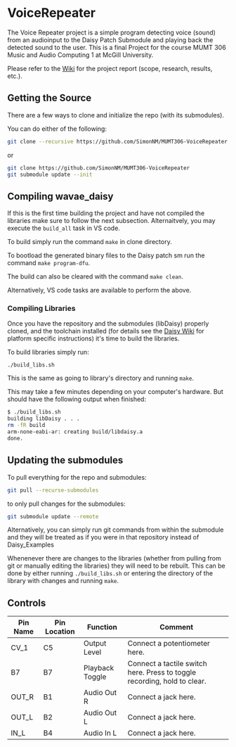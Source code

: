 # VoiceRepeater
The Voice Repeater project is a simple program detecting voice (sound) from an audioinput to the Daisy Patch Submodule and playing back the detected sound to the user.
This is a final Project for the course MUMT 306 Music and Audio Computing 1 at McGill University.

Please refer to the [Wiki](https://github.com/SimonNM/MUMT306-VoiceRepeater/wiki/Voice-Repeater-on-the-Daisy-Patch-Submodule) for the project report (scope, research, results, etc.).

## Getting the Source

There are a few ways to clone and initialize the repo (with its submodules).

You can do either of the following:

```sh
git clone --recursive https://github.com/SimonNM/MUMT306-VoiceRepeater
```

or

```sh
git clone https://github.com/SimonNM/MUMT306-VoiceRepeater
git submodule update --init
```

## Compiling wavae_daisy

If this is the first time building the project and have not compiled the libraries make sure to follow the next subsection.
Alternaitvely, you may execute the `build_all` task in VS code.

To build simply run the command `make` in clone directory.

To bootload the generated binary files to the Daisy patch sm run the command `make program-dfu`.

The build can also be cleared with the command `make clean`.

Alternatively, VS code tasks are available to perform the above.

### Compiling Libraries

Once you have the repository and the submodules (libDaisy) properly cloned, and the toolchain installed (for details see the [Daisy Wiki](https://github.com/electro-smith/DaisyWiki/wiki) for platform specific instructions) it's time to build the libraries.

To build libraries simply run:

`./build_libs.sh`

This is the same as going to library's directory and running `make`.

This may take a few minutes depending on your computer's hardware. But should have the following output when finished:

```sh
$ ./build_libs.sh 
building libDaisy . . .
rm -fR build
arm-none-eabi-ar: creating build/libdaisy.a
done.
```

## Updating the submodules

To pull everything for the repo and submodules:

```sh
git pull --recurse-submodules
```

to only pull changes for the submodules:

```sh
git submodule update --remote
```

Alternatively, you can simply run git commands from within the submodule and they will be treated as if you were in that repository instead of Daisy_Examples

Whenenever there are changes to the libraries (whether from pulling from git or manually editing the libraries) they will need to be rebuilt. This can be done by either running `./build_libs.sh` or entering the directory of the library with changes and running `make`.

## Controls

| Pin Name | Pin Location | Function | Comment |
| --- | --- | --- | --- |
| CV_1 | C5 | Output Level | Connect a potentiometer here. |
| B7 | B7 | Playback Toggle |  Connect a tactile switch here. Press to toggle recording, hold to clear. |
| OUT_R | B1 | Audio Out R | Connect a jack here. |
| OUT_L | B2 | Audio Out L | Connect a jack here. |
| IN_L | B4 | Audio In L | Connect a jack here. |
